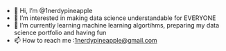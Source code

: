 - 👋 Hi, I’m @1nerdypineapple
- 👀 I’m interested in making data science understandable for EVERYONE
- 🌱 I’m currently learning machine learning algortihms, preparing my data science portfolio and having fun
- 📫 How to reach me :1nerdypineapple@gmail.com

<!---
1nerdypineapple/1nerdypineapple is a ✨ special ✨ repository because its `README.md` (this file) appears on your GitHub profile.
You can click the Preview link to take a look at your changes.
--->
